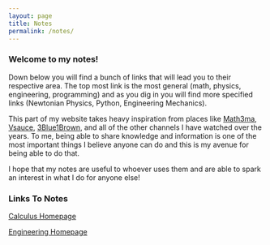 ```yaml
---
layout: page
title: Notes
permalink: /notes/
---
```


<h3>Welcome to my notes!</h3>

Down below you will find a bunch of links that will lead you to their respective area. The top most link is the most general (math, physics, engineering, programming) and as you dig in you will find more specified links (Newtonian Physics, Python, Engineering Mechanics).

This part of my website takes heavy inspiration from places like [Math3ma][mathemalink], [Vsauce][vsaucelink], [3Blue1Brown][3b1blink], and all of the other channels I have watched over the years. To me, being able to share knowledge and information is one of the most important things I believe anyone can do and this is my avenue for being able to do that.

[mathemalink]: https://www.math3ma.com/
[vsaucelink]:https://www.youtube.com/c/vsauce1
[3b1blink]: https://www.3blue1brown.com/

I hope that my notes are useful to whoever uses them and are able to spark an interest in what I do for anyone else!

<h3>Links To Notes</h3>
<a href="https://nickgauth.github.io/pain/math/2022/04/22/calchp.html">Calculus Homepage</a>

<a href="https://nickgauth.github.io/pain/engineering/2022/04/23/engrhp.html">Engineering Homepage</a>
